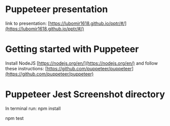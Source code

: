 # Puppeteer presentation

link to presentation: [https://lubomir1618.github.io/pptr/#/](https://lubomir1618.github.io/pptr/#/)


# Getting started with Puppeteer
Install NodeJS [https://nodejs.org/en/](https://nodejs.org/en/) and follow these instructions:
[https://github.com/puppeteer/puppeteer](https://github.com/puppeteer/puppeteer)

# Puppeteer Jest Screenshot directory

In terminal run:
npm install

npm test
